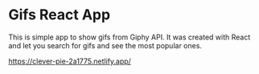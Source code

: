 # Gifs React App

This is simple app to show gifs from Giphy API. It was created with React and let you search for gifs and see the most popular ones.

https://clever-pie-2a1775.netlify.app/
